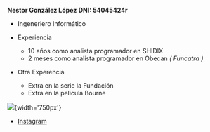 
__Nestor González López__
__DNI: 54045424r__

* Ingeneriero Informático
* Experiencia
  * 10 años como analista programador en SHIDIX
  * 2 meses como analista programador en Obecan _( Funcatra )_

* Otra Experencia
  * Extra en la serie la Fundación
  * Extra en la pelicula Bourne

![](https://blogdesuperheroes.es/wp-content/plugins/BdSGallery/BdSGaleria/36095.JP){width='750px'}

* [Instagram](https://www.instagram.com/nestortf/)



